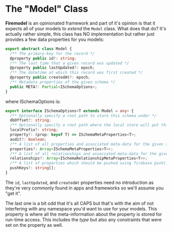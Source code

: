 # The "Model" Class

**Firemodel** is an opinionated framework and part of it's opinion is that it expects all of your models to _extend_ the `Model` class. What does that do? It's actually rather simple, this class has NO implementation but rather just provides a few data properties for you models:

```typescript
export abstract class Model {
  /** The primary-key for the record */
  @property public id?: string;
  /** The last time that a given record was updated */
  @property public lastUpdated?: epoch;
  /** The datetime at which this record was first created */
  @property public createdAt?: epoch;
  /** Metadata properties of the given schema */
  public META?: Partial<ISchemaOptions>;
}
```

where ISchemaOptions is:

```typescript
export interface ISchemaOptions<T extends Model = any> {
  /** Optionally specify a root path to store this schema under */
  dbOffset?: string;
  /** Optionally specify a root path where the local store will put this schema */
  localPrefix?: string;
  property?: (prop: keyof T) => ISchemaMetaProperties<T>;
  audit?: boolean;
  /** A list of all properties and associated meta-data for the given schema */
  properties?: Array<ISchemaMetaProperties<T>>;
  /** A list of all relationships and associated meta-data for the given schema */
  relationships?: Array<ISchemaRelationshipMetaProperties<T>>;
  /** A list of properties which should be pushed using firebase push() */
  pushKeys?: string[];
}
```

The `id`, `lastUpdated`, and `createdAt` properties need no introduction as they're very commonly found in apps and frameworks so we'll assume you "get it".

The last one is a bit odd that it's all CAPS but that's with the aim of not interfering with any namespace you'd want to use for your models. This property is where all the meta-information about the property is stored for run-time access. This includes the _type_ but also any constraints that were set on the property as well.
